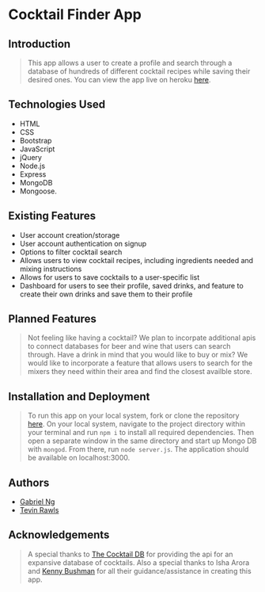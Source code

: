 # Cocktail Finder App

## Introduction

> This app allows a user to create a profile and search through a database of hundreds of different cocktail recipes while saving their desired ones. You can view the app live on heroku [here](https://cocktailfinder.herokuapp.com/).

## Technologies Used

* HTML
* CSS
* Bootstrap
* JavaScript
* jQuery
* Node.js
* Express
* MongoDB
* Mongoose.  

## Existing Features

* User account creation/storage
* User account authentication on signup
* Options to filter cocktail search
* Allows users to view cocktail recipes, including ingredients needed and mixing instructions
* Allows for users to save cocktails to a user-specific list
* Dashboard for users to see their profile, saved drinks, and feature to create their own drinks and save them to their profile

## Planned Features

> Not feeling like having a cocktail? We plan to incorpate additional apis to connect databases for beer and wine that users can search through. Have a drink in mind that you would like to buy or mix? We would like to incorporate a feature that allows users to search for the mixers they need within their area and find the closest availble store.


## Installation and Deployment

> To run this app on your local system, fork or clone the repository [here](https://git.generalassemb.ly/gabe-ng/cocktail-finder). On your local system, navigate to the project directory within your terminal and run `npm i` to install all required dependencies. Then open a separate window in the same directory and start up Mongo DB with `mongod`. From there, run `node server.js`. The application should be available on localhost:3000.

## Authors

* [Gabriel Ng](https://github.com/gabe-ng)
* [Tevin Rawls](https://git.generalassemb.ly/t10chap)

## Acknowledgements

> A special thanks to [The Cocktail DB](https://www.thecocktaildb.com/) for providing the api for an expansive database of cocktails.
> Also a special thanks to Isha Arora and [Kenny Bushman](https://github.com/kbbushman) for all their guidance/assistance in creating this app.
